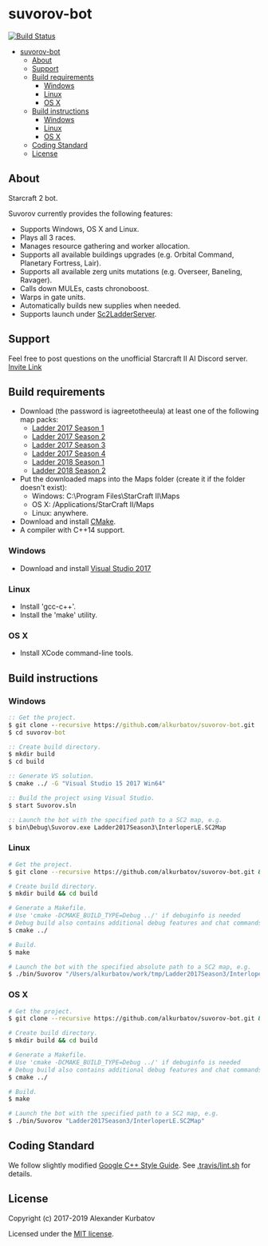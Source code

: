 # suvorov-bot

[![Build Status](https://travis-ci.org/alkurbatov/suvorov-bot.svg?branch=master)](https://travis-ci.org/alkurbatov/suvorov-bot)

- [suvorov-bot](#suvorov-bot)
    - [About](#about)
    - [Support](#support)
    - [Build requirements](#build-requirements)
        - [Windows](#windows)
        - [Linux](#linux)
        - [OS X](#os-x)
    - [Build instructions](#build-instructions)
        - [Windows](#windows)
        - [Linux](#linux)
        - [OS X](#os-x)
    - [Coding Standard](#coding-standard)
    - [License](#license)

## About
Starcraft 2 bot.

Suvorov currently provides the following features:
* Supports Windows, OS X and Linux.
* Plays all 3 races.
* Manages resource gathering and worker allocation.
* Supports all available buildings upgrades (e.g. Orbital Command, Planetary Fortress, Lair).
* Supports all available zerg units mutations (e.g. Overseer, Baneling, Ravager).
* Calls down MULEs, casts chronoboost.
* Warps in gate units.
* Automatically builds new supplies when needed.
* Supports launch under [Sc2LadderServer](https://github.com/Cryptyc/Sc2LadderServer).

## Support
Feel free to post questions on the unofficial Starcraft II AI Discord server. [Invite Link](https://discordapp.com/invite/Emm5Ztz)

## Build requirements
* Download (the password is iagreetotheeula) at least one of the following map packs:
  * [Ladder 2017 Season 1](http://blzdistsc2-a.akamaihd.net/MapPacks/Ladder2017Season1.zip)
  * [Ladder 2017 Season 2](http://blzdistsc2-a.akamaihd.net/MapPacks/Ladder2017Season2.zip)
  * [Ladder 2017 Season 3](http://blzdistsc2-a.akamaihd.net/MapPacks/Ladder2017Season3_Updated.zip)
  * [Ladder 2017 Season 4](http://blzdistsc2-a.akamaihd.net/MapPacks/Ladder2017Season4.zip)
  * [Ladder 2018 Season 1](http://blzdistsc2-a.akamaihd.net/MapPacks/Ladder2018Season1.zip)
  * [Ladder 2018 Season 2](http://blzdistsc2-a.akamaihd.net/MapPacks/Ladder2018Season2_Updated.zip)
* Put the downloaded maps into the Maps folder (create it if the folder doesn't exist):
  * Windows: C:\Program Files\StarCraft II\Maps
  * OS X: /Applications/StarCraft II/Maps
  * Linux: anywhere.
* Download and install [CMake](https://cmake.org/download/).
* A compiler with C++14 support.

### Windows
* Download and install [Visual Studio 2017](https://www.visualstudio.com/downloads/)

### Linux
* Install 'gcc-c++'.
* Install the 'make' utility.

### OS X
* Install XCode command-line tools.

## Build instructions

### Windows
```bat
:: Get the project.
$ git clone --recursive https://github.com/alkurbatov/suvorov-bot.git
$ cd suvorov-bot

:: Create build directory.
$ mkdir build
$ cd build

:: Generate VS solution.
$ cmake ../ -G "Visual Studio 15 2017 Win64"

:: Build the project using Visual Studio.
$ start Suvorov.sln

:: Launch the bot with the specified path to a SC2 map, e.g.
$ bin\Debug\Suvorov.exe Ladder2017Season3\InterloperLE.SC2Map
```

### Linux
```bash
# Get the project.
$ git clone --recursive https://github.com/alkurbatov/suvorov-bot.git && cd suvorov-bot

# Create build directory.
$ mkdir build && cd build

# Generate a Makefile.
# Use 'cmake -DCMAKE_BUILD_TYPE=Debug ../' if debuginfo is needed
# Debug build also contains additional debug features and chat commands support.
$ cmake ../

# Build.
$ make

# Launch the bot with the specified absolute path to a SC2 map, e.g.
$ ./bin/Suvorov "/Users/alkurbatov/work/tmp/Ladder2017Season3/InterloperLE.SC2Map"
```

### OS X
```bash
# Get the project.
$ git clone --recursive https://github.com/alkurbatov/suvorov-bot.git && cd suvorov-bot

# Create build directory.
$ mkdir build && cd build

# Generate a Makefile.
# Use 'cmake -DCMAKE_BUILD_TYPE=Debug ../' if debuginfo is needed
# Debug build also contains additional debug features and chat commands support.
$ cmake ../

# Build.
$ make

# Launch the bot with the specified path to a SC2 map, e.g.
$ ./bin/Suvorov "Ladder2017Season3/InterloperLE.SC2Map"
```

## Coding Standard
We follow slightly modified [Google C++ Style Guide](https://google.github.io/styleguide/cppguide.html).
See [.travis/lint.sh](.travis/lint.sh) for details.

## License
Copyright (c) 2017-2019 Alexander Kurbatov

Licensed under the [MIT license](LICENSE).
